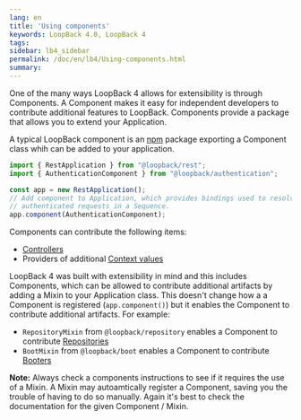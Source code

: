 ```yaml
---
lang: en
title: 'Using components'
keywords: LoopBack 4.0, LoopBack 4
tags:
sidebar: lb4_sidebar
permalink: /doc/en/lb4/Using-components.html
summary:
---
```


One of the many ways LoopBack 4 allows for extensibility is through Components.
A Component makes it easy for independent developers to contribute additional
features to LoopBack. Components provide a package that allows you to extend
your Application.

A typical LoopBack component is an [npm](https://www.npmjs.com) package
exporting a Component class whih can be added to your application.

```ts
import { RestApplication } from "@loopback/rest";
import { AuthenticationComponent } from "@loopback/authentication";

const app = new RestApplication();
// Add component to Application, which provides bindings used to resolve
// authenticated requests in a Sequence.
app.component(AuthenticationComponent);
```

Components can contribute the following items:

* [Controllers](Controllers.html)
* Providers of additional [Context values](Context.html)

LoopBack 4 was built with extensibility in mind and this includes Components,
which can be allowed to contribute additional artifacts by adding a Mixin
to your Application class. This doesn't change how a a Component is registered
(`app.component()`) but it enables the Component to contribute additional artifacts.
For example:

* `RepositoryMixin` from `@loopback/repository` enables a Component to
  contribute [Repositories](Repositories.html)
* `BootMixin` from `@loopback/boot` enables a Component to
  contribute [Booters](Booting-an-Application.html#booters)

**Note:** Always check a components instructions to see if it requires
the use of a Mixin. A Mixin may autoamtically register a Component, saving you
the trouble of having to do so manually. Again it's best to check the documentation
for the given Component / Mixin.
